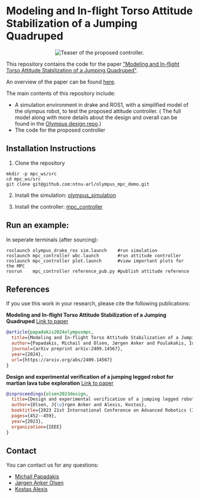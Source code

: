 # Modeling and In-flight Torso Attitude Stabilization of a Jumping Quadruped

<div align="center">
  <img src="media/teaser.gif" alt="Teaser of the proposed controller." />
</div>

This repository contains the code for the paper ["Modeling and In-flight Torso Attitude Stabilization of a Jumping Quadruped"](https://arxiv.org/abs/2409.14567).

An overview of the paper can be found [here](https://michalispapadakis.github.io/mpc_olympus/).

The main contents of this repository include:

* A simulation environment in drake and ROS1, with a simplified model of the olympus robot, to test the proposed attitude controller.
( The full model along with more details about the design and overall can be found in the  [Olympus design repo](https://github.com/ntnu-arl/Olympus-design).)
* The code for the proposed controller


## Installation Instructions

1. Clone the repository
```shell
mkdir -p mpc_ws/src
cd mpc_ws/src
git clone git@github.com:ntnu-arl/olympus_mpc_demo.git
```

2. Install the simulation: [olympus_simulation](olympus_simulation/README.md#setup)

3. Install the controller: [mpc_controller](mpc_controller/README.md#installation-steps)


## Run an example:

In seperate terminals (after sourcing):

```shell
roslaunch olympus_drake_ros sim.launch    #run simulation
roslaunch mpc_controller wbc.launch       #run attitude controller
roslaunch mpc_controller plot.launch      #view important plots for the MPC
rosrun    mpc_controller reference_pub.py #publish attitude reference
```

## References
If you use this work in your research, please cite the following publications:

**Modeling and In-flight Torso Attitude Stabilization of a Jumping Quadruped** [Link to paper](https://arxiv.org/abs/2409.14567)
```bibtex
@article{papadakis2024olympusmpc,
  title={Modeling and In-flight Torso Attitude Stabilization of a Jumping Quadruped},
  author={Papadakis, Michail and Olsen, Jørgen Anker and Poulakakis, Ioannis and Alexis, Kostas},
  journal={arXiv preprint arXiv:2409.14567},
  year={2024},
  url={https://arxiv.org/abs/2409.14567}
}
```


**Design and experimental verification of a jumping legged robot for martian lava tube exploration** [Link to paper](https://ieeexplore.ieee.org/abstract/document/10406863)
```bibtex
@inproceedings{olsen2023design,
  title={Design and experimental verification of a jumping legged robot for martian lava tube exploration},
  author={Olsen, J{\o}rgen Anker and Alexis, Kostas},
  booktitle={2023 21st International Conference on Advanced Robotics (ICAR)},
  pages={452--459},
  year={2023},
  organization={IEEE}
}
```

## Contact 

You can contact us for any questions:
- [Michail Papadakis](mailto:michael.d.papadakis@gmail.com)
- [Jørgen Anker Olsen](mailto:jorgen.a.olsen@ntnu.no)
- [Kostas Alexis](mailto:konstantinos.alexis@ntnu.no)
